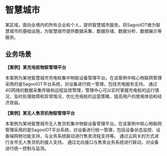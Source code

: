 # 智慧城市

某区域，面向全境内的所有企业和个人，提供智慧城市服务。将SagooIOT做为智慧城市的基础设施，为智慧城市提供数据采集、数据存储、数据分析、数据展示等服务。

## 业务场景

**【案例】某充电桩物联管理平台**

本案例为某地智慧城市充电桩集中物联设备管理平台。在该案例中核心物联网管理采用的是SagooIOT平台系统，对设备进行统一管理，包括充电服务支持。
通过4G网络的数据采集传输和远程监控管理，管理中心可以实时掌握充电桩的运行情况，及时处理故障和异常情况，优化充电桩的运营策略，提高用户的使用体验和经济效益。

**【案例】某无人售货机物联管理平台**

本案例为某地智慧城市无人售货机集中物联设备管理平台。在该案例中核心物联网管理采用的是SagooIOT平台系统，对设备进行统一管理，包括设备状态监控、设备端购物功能支持，与业务系统联动进行售卖流程支持等。
通过云网关的方式进行全市无人售货机的接入支持。
通过北向接口与售卖业务系统进行联动，对设备进行统一控制与监测。
